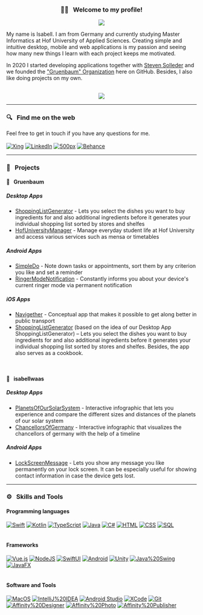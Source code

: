 <h3 align="center"> 👋🏼 &nbsp; Welcome to my profile! </h3>

<!-- Typing SVG by DenverCoder1 - https://github.com/DenverCoder1/readme-typing-svg -->
<p align="center">
  <a href="https://github.com/DenverCoder1/readme-typing-svg"><img src="https://readme-typing-svg.herokuapp.com/?lines=Informatics%20student%20at%20Hof%20University;Prospective%20Software-Developer%20from%20Germany;Learning%20new%20things%20with%20each%20project&font=JetBrains+Mono&center=true&width=520&height=45&vCenter=true&size=18&color=57a5ff"></a>
</p>

My name is Isabell. I am from Germany and currently studying Master Informatics at Hof University of Applied Sciences. Creating simple and intuitive desktop, mobile and web applications is my passion and seeing how many new things I learn with each project keeps me motivated.

In 2020 I started developing applications together with [Steven Solleder](https://github.com/stevensolleder) and we founded the ["Gruenbaum" Organization](https://github.com/TeamGruenbaum) here on GitHub. Besides, I also like doing projects on my own.
<br><br>
<p align="center">
  <a href="https://github.com/anuraghazra/github-readme-stats">
  <img align="center" src="https://github-readme-stats.vercel.app/api?username=isabellwaas&show_icons=true&theme=tokyonight&hide=prs" />
  </a>
</p>

------------------------------------------
### 🔍 &nbsp; Find me on the web
Feel free to get in touch if you have any questions for me. <br><br>
<a href="https://www.xing.com/profile/Isabell_Waas"><img alt="Xing" src="https://img.shields.io/badge/Xing-006567.svg?logo=xing&logoColor=white"></a>
<a href="https://www.linkedin.com/in/isabellwaas"><img alt="LinkedIn" src="https://img.shields.io/badge/LinkedIn-0A66C2.svg?logo=linkedin&logoColor=white"></a>
<a href="https://500px.com/p/isabellwaas"><img alt="500px" src="https://img.shields.io/badge/500px-0099E5.svg?logo=500px&logoColor=white"></a>
<a href="https://www.behance.net/isabellwaas"><img alt="Behance" src="https://img.shields.io/badge/Behance-1769FF.svg?logo=behance&logoColor=white"></a>

------------------------------------------
### 📌 &nbsp; Projects
#### 🌳 &nbsp; Gruenbaum
##### Desktop Apps
- [ShoppingListGenerator](https://github.com/TeamGruenbaum/ShoppingListGenerator) - Lets you select the dishes you want to buy ingredients for and also additional ingredients before it generates your individual shopping list sorted by stores and shelfes
- [HofUniversityManager](https://github.com/TeamGruenbaum/HofUniversityManager) - Manage everyday student life at Hof University and access various services such as mensa or timetables

##### Android Apps
- [SimpleDo](https://github.com/TeamGruenbaum/SimpleDo) - Note down tasks or appointments, sort them by any criterion you like and set a reminder
- [RingerModeNotification](https://github.com/TeamGruenbaum/RingerModeNotification) - Constantly informs you about your device's current ringer mode via permanent notification

##### iOS Apps
- [Navigether](https://github.com/TeamGruenbaum/Navigether) - Conceptual app that makes it possible to get along better in public transport
- [ShoppingListGenerator](https://informatik.hof-university.de/allgemein/studienarbeit-shoppinglistgenerator/) (based on the idea of our Desktop App ShoppingListGenerator) – Lets you select the dishes you want to buy ingredients for and also additional ingredients before it generates your individual shopping list sorted by stores and shelfes. Besides, the app also serves as a cookbook. 
<br>

#### 👤 &nbsp; isabellwaas
##### Desktop Apps
- [PlanetsOfOurSolarSystem](https://github.com/isabellwaas/PlanetsOfOurSolarSystem) - Interactive infographic that lets you experience and compare the different sizes and distances of the planets of our solar system
- [ChancellorsOfGermany](https://github.com/isabellwaas/ChancellorsOfGermany) - Interactive infographic that visualizes the chancellors of germany with the help of a timeline

##### Android Apps
- [LockScreenMessage](https://github.com/isabellwaas/LockScreenMessage) - Lets you show any message you like permanently on your lock screen. It can be especially useful for showing contact information in case the device gets lost.

------------------------------------------
### ⚙️ &nbsp; Skills and Tools
#### Programming languages
<a href="https://github.com/DenverCoder1/custom-icon-badges"><img alt="Swift" src="https://img.shields.io/badge/Swift-F05138.svg?logo=swift&logoColor=white"></a>
<a href="https://github.com/DenverCoder1/custom-icon-badges"><img alt="Kotlin" src="https://img.shields.io/badge/Kotlin-7F52FF.svg?logo=kotlin&logoColor=white"></a>
<a href="https://github.com/DenverCoder1/custom-icon-badges"><img alt="TypeScript" src="https://img.shields.io/badge/TypeScript-007ACC.svg?logo=typescript&logoColor=white"></a>
<a href="https://github.com/DenverCoder1/custom-icon-badges"><img alt="Java" src="https://img.shields.io/badge/Java-007396.svg?logo=java&logoColor=white"></a>
<a href="https://github.com/DenverCoder1/custom-icon-badges"><img alt="C#" src="https://custom-icon-badges.herokuapp.com/badge/C%23-68217A.svg?logo=cs2&logoColor=white"></a>
<a href="https://github.com/DenverCoder1/custom-icon-badges"><img alt="HTML" src="https://img.shields.io/badge/HTML-E34F26.svg?logo=html5&logoColor=white"></a>
<a href="https://github.com/DenverCoder1/custom-icon-badges"><img alt="CSS" src="https://img.shields.io/badge/CSS-1572B6.svg?logo=css3&logoColor=white"></a>
<a href="https://github.com/DenverCoder1/custom-icon-badges"><img alt="SQL" src="https://custom-icon-badges.herokuapp.com/badge/SQL-025E8C.svg?logo=database&logoColor=white"></a>
<br><br>


#### Frameworks
<a href="https://github.com/DenverCoder1/custom-icon-badges"><img alt="Vue.js" src="https://img.shields.io/badge/Vue.js-4FC08D.svg?logo=vuedotjs&logoColor=white"></a>
<a href="https://github.com/DenverCoder1/custom-icon-badges"><img alt="NodeJS" src="https://img.shields.io/badge/Node.js-339933.svg?logo=nodedotjs&logoColor=white"></a>
<a href="https://github.com/DenverCoder1/custom-icon-badges"><img alt="SwiftUI" src="https://img.shields.io/badge/SwiftUI-F05138.svg?logo=swift&logoColor=white"></a>
<a href="https://github.com/DenverCoder1/custom-icon-badges"><img alt="Android" src="https://img.shields.io/badge/Android-3DDC84.svg?logo=android&logoColor=white"></a>
<a href="https://github.com/DenverCoder1/custom-icon-badges"><img alt="Unity" src="https://img.shields.io/badge/Unity-000000.svg?logo=unity&logoColor=white"></a>
<a href="https://github.com/DenverCoder1/custom-icon-badges"><img alt="Java%20Swing" src="https://img.shields.io/badge/Java%20Swing-007396.svg?logo=java&logoColor=white"></a>
<a href="https://github.com/DenverCoder1/custom-icon-badges"><img alt="JavaFX" src="https://img.shields.io/badge/JavaFX-007396.svg?logo=java&logoColor=white"></a>
<br><br>


#### Software and Tools
<a href="https://github.com/DenverCoder1/custom-icon-badges"><img alt="MacOS" src="https://img.shields.io/badge/MacOS-000000.svg?logo=macos&logoColor=white"></a>
<a href="https://github.com/DenverCoder1/custom-icon-badges"><img alt="IntelliJ%20IDEA" src="https://img.shields.io/badge/IntelliJ%20IDEA-000000.svg?logo=intellijidea&logoColor=white"></a>
<a href="https://github.com/DenverCoder1/custom-icon-badges"><img alt="Android Studio" src="https://img.shields.io/badge/Android%20Studio-008678.svg?logo=android-studio&logoColor=white"></a>
<a href="https://github.com/DenverCoder1/custom-icon-badges"><img alt="XCode" src="https://img.shields.io/badge/XCode-147EFB.svg?logo=xcode&logoColor=white"></a>
<a href="https://github.com/DenverCoder1/custom-icon-badges"><img alt="Git" src="https://img.shields.io/badge/Git-F05033.svg?logo=git&logoColor=white"></a>
<a href="https://github.com/DenverCoder1/custom-icon-badges"><img alt="Affinity%20Designer" src="https://img.shields.io/badge/Affinity%20Designer-1B72BE?logo=affinitydesigner&logoColor=white"></a>
<a href="https://github.com/DenverCoder1/custom-icon-badges"><img alt="Affinity%20Photo" src="https://img.shields.io/badge/Affinity%20Photo-7E4DD2?logo=affinityphoto&logoColor=white"></a>
<a href="https://github.com/DenverCoder1/custom-icon-badges"><img alt="Affinity%20Publisher" src="https://img.shields.io/badge/Affinity%20Publisher-C9284D?logo=affinitypublisher&logoColor=white"></a>

